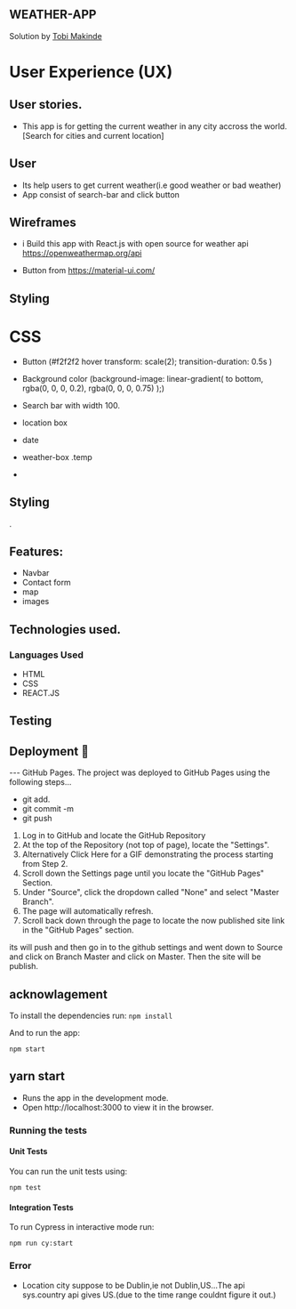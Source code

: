 ## WEATHER-APP

Solution by [Tobi Makinde](ogunmakindetobi@outlook.com)

# User Experience (UX)

## User stories.

- This app is for getting the current weather in any city accross the world.
  [Search for cities and current location]

## User

- Its help users to get current weather(i.e good weather or bad weather)
- App consist of search-bar and click button

## Wireframes

- i Build this app with React.js with open source for weather api
  https://openweathermap.org/api

- Button from https://material-ui.com/

## Styling

# CSS

- Button (#f2f2f2 hover
  transform: scale(2);
  transition-duration: 0.5s )
- Background color (background-image: linear-gradient(
  to bottom,
  rgba(0, 0, 0, 0.2),
  rgba(0, 0, 0, 0.75)
  );)

- Search bar with width 100.

- location box

- date

- weather-box .temp

- <link rel="stylesheet" href="https://fonts.googleapis.com/css?family=Roboto:300,400,500,700&display=swap" />

## Styling

.

## Features:

- Navbar
- Contact form
- map
- images

## Technologies used.

### Languages Used

- HTML
- CSS
- REACT.JS

## Testing

## Deployment 🚀

--- GitHub Pages.
The project was deployed to GitHub Pages using the following steps...

- git add.
- git commit -m
- git push

1. Log in to GitHub and locate the GitHub Repository
2. At the top of the Repository (not top of page), locate the "Settings".
3. Alternatively Click Here for a GIF demonstrating the process starting from Step 2.
4. Scroll down the Settings page until you locate the "GitHub Pages" Section.
5. Under "Source", click the dropdown called "None" and select "Master Branch".
6. The page will automatically refresh.
7. Scroll back down through the page to locate the now published site link in the "GitHub Pages" section.

its will push and then go in to the github settings and went down to Source and click on Branch Master and click on Master.
Then the site will be publish.

## acknowlagement

To install the dependencies run:
`npm install`

And to run the app:

`npm start`

## yarn start

- Runs the app in the development mode.
- Open http://localhost:3000 to view it in the browser.

### Running the tests

#### Unit Tests

You can run the unit tests using:

`npm test`

#### Integration Tests

To run Cypress in interactive mode run:

`npm run cy:start`

### Error

- Location city suppose to be Dublin,ie not Dublin,US...The api sys.country api gives US.(due to the time range couldnt figure it out.)
